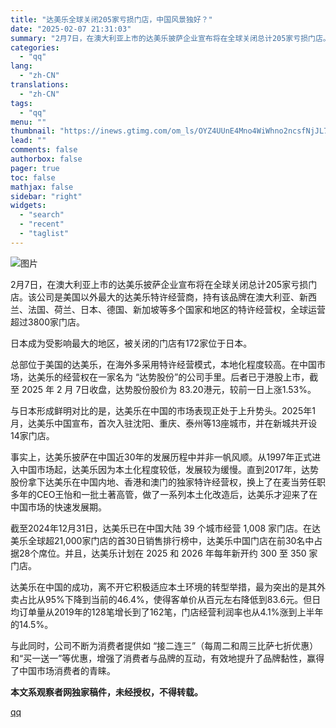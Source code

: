 ```yaml
---
title: "达美乐全球关闭205家亏损门店，中国风景独好？"
date: "2025-02-07 21:31:03"
summary: "2月7日，在澳大利亚上市的达美乐披萨企业宣布将在全球关闭总计205家亏损门店。该公司是美国..."
categories:
  - "qq"
lang:
  - "zh-CN"
translations:
  - "zh-CN"
tags:
  - "qq"
menu: ""
thumbnail: "https://inews.gtimg.com/om_ls/OYZ4UUnE4Mno4WiWhno2ncsfNjJL7w2pp2WwIAJdmNBWkAA_640360/0"
lead: ""
comments: false
authorbox: false
pager: true
toc: false
mathjax: false
sidebar: "right"
widgets:
  - "search"
  - "recent"
  - "taglist"
---
```


![图片](https://inews.gtimg.com/om_bt/OQHPsqv3jzCah_f5737AYuKlOgHhDK3cMKfEJwKd9r1KcAA/641) 

2月7日，在澳大利亚上市的达美乐披萨企业宣布将在全球关闭总计205家亏损门店。该公司是美国以外最大的达美乐特许经营商，持有该品牌在澳大利亚、新西兰、法国、荷兰、日本、德国、新加坡等多个国家和地区的特许经营权，全球运营超过3800家门店。

日本成为受影响最大的地区，被关闭的门店有172家位于日本。

总部位于美国的达美乐，在海外多采用特许经营模式，本地化程度较高。在中国市场，达美乐的经营权在一家名为 “达势股份”的公司手里。后者已于港股上市，截至 2025 年 2 月 7日收盘，达势股份股价为 83.20港元，较前一日上涨1.53%。

与日本形成鲜明对比的是，达美乐在中国的市场表现正处于上升势头。2025年1月，达美乐中国宣布，首次入驻沈阳、重庆、泰州等13座城市，并在新城共开设14家门店。

事实上，达美乐披萨在中国近30年的发展历程中并非一帆风顺。从1997年正式进入中国市场起，达美乐因为本土化程度较低，发展较为缓慢。直到2017年，达势股份拿下达美乐在中国内地、香港和澳门的独家特许经营权，换上了在麦当劳任职多年的CEO王怡和一批土著高管，做了一系列本土化改造后，达美乐才迎来了在中国市场的快速发展期。

截至2024年12月31日，达美乐已在中国大陆 39 个城市经营 1,008 家门店。在达美乐全球超21,000家门店的首30日销售排行榜中，达美乐中国门店在前30名中占据28个席位。并且，达美乐计划在 2025 和 2026 年每年新开约 300 至 350 家门店。

达美乐在中国的成功，离不开它积极适应本土环境的转型举措，最为突出的是其外卖占比从95%下降到当前的46.4%，使得客单价从百元左右降低到83.6元。但日均订单量从2019年的128笔增长到了162笔，门店经营利润率也从4.1%涨到上半年的14.5%。

与此同时，公司不断为消费者提供如 “接二连三”（每周二和周三比萨七折优惠）和“买一送一”等优惠，增强了消费者与品牌的互动，有效地提升了品牌黏性，赢得了中国市场消费者的青睐。

**本文系观察者网独家稿件，未经授权，不得转载。**

[qq](https://new.qq.com/rain/a/20250207A08WTS00)

